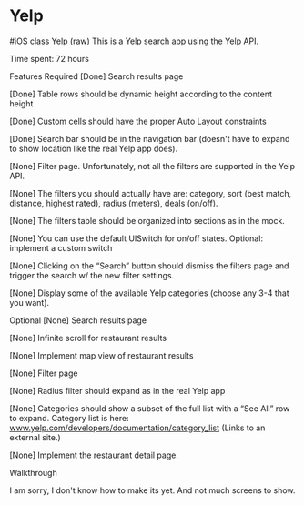 # Yelp
#iOS class
Yelp (raw)
This is a Yelp search app using the Yelp API.

Time spent: 72 hours

Features
Required
[Done] Search results page

[Done] Table rows should be dynamic height according to the content height

[Done] Custom cells should have the proper Auto Layout constraints

[Done] Search bar should be in the navigation bar (doesn't have to expand to show location like the real Yelp app does).

[None] Filter page. Unfortunately, not all the filters are supported in the Yelp API.

[None] The filters you should actually have are: category, sort (best match, distance, highest rated), radius (meters), deals (on/off).

[None] The filters table should be organized into sections as in the mock.

[None] You can use the default UISwitch for on/off states. Optional: implement a custom switch

[None] Clicking on the “Search” button should dismiss the filters page and trigger the search w/ the new filter settings.

[None] Display some of the available Yelp categories (choose any 3-4 that you want).

Optional
[None] Search results page

[None] Infinite scroll for restaurant results

[None] Implement map view of restaurant results

[None] Filter page

[None] Radius filter should expand as in the real Yelp app

[None] Categories should show a subset of the full list with a “See All” row to expand. Category list is here: www.yelp.com/developers/documentation/category_list (Links to an external site.)

[None] Implement the restaurant detail page.

Walkthrough

I am sorry, I don't know how to make its yet. And not much screens to show.
